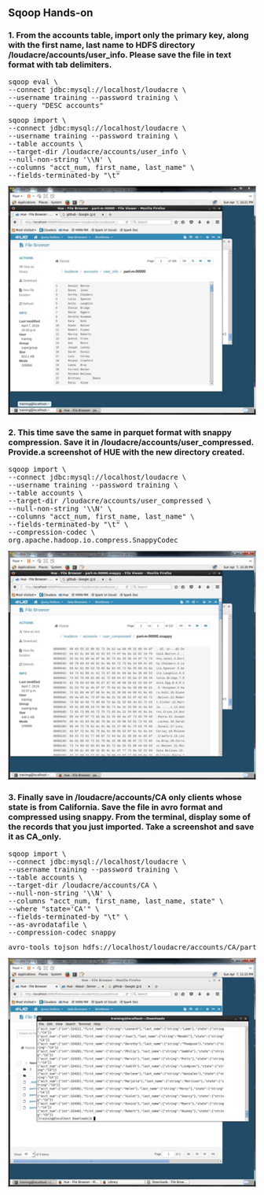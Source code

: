 ## Sqoop Hands-on

### 1. From the accounts table, import only the primary key, along with the first name, last name to HDFS directory /loudacre/accounts/user_info. Please save the file in text format with tab delimiters.

<pre>
sqoop eval \
--connect jdbc:mysql://localhost/loudacre \
--username training --password training \
--query "DESC accounts"
</pre>

<pre>
sqoop import \
--connect jdbc:mysql://localhost/loudacre \
--username training --password training \
--table accounts \
--target-dir /loudacre/accounts/user_info \
--null-non-string '\\N' \
--columns "acct_num, first_name, last_name" \
--fields-terminated-by "\t"
</pre>

![ex_screenshot](./capture_1.JPG)

### 2. This time save the same in parquet format with snappy compression. Save it in /loudacre/accounts/user_compressed. Provide.a screenshot of HUE with the new directory created.

<pre>
sqoop import \
--connect jdbc:mysql://localhost/loudacre \
--username training --password training \
--table accounts \
--target-dir /loudacre/accounts/user_compressed \
--null-non-string '\\N' \
--columns "acct_num, first_name, last_name" \
--fields-terminated-by "\t" \
--compression-codec \
org.apache.hadoop.io.compress.SnappyCodec
</pre>

![ex_screenshot](./capture_2.JPG)






### 3. Finally save in /loudacre/accounts/CA only clients whose state is from California. Save the file in avro format and compressed using snappy. From the terminal, display some of the records that you just imported. Take a screenshot and save it as CA_only.

<pre>
sqoop import \
--connect jdbc:mysql://localhost/loudacre \
--username training --password training \
--table accounts \
--target-dir /loudacre/accounts/CA \
--null-non-string '\\N' \
--columns "acct_num, first_name, last_name, state" \
--where "state='CA'" \
--fields-terminated-by "\t" \
--as-avrodatafile \
--compression-codec snappy
</pre>

<pre>
avro-tools tojson hdfs://localhost/loudacre/accounts/CA/part-m-00000.avro
</pre>

![ex_screenshot](./capture_3.JPG)
